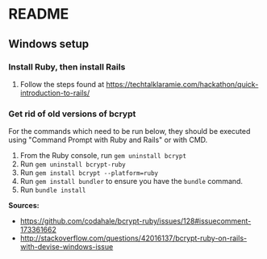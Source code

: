 # README

## Windows setup

### Install Ruby, then install Rails
1. Follow the steps found at https://techtalklaramie.com/hackathon/quick-introduction-to-rails/

### Get rid of old versions of bcrypt
For the commands which need to be run below, they should be executed using "Command Prompt with Ruby and Rails" or with CMD.

1. From the Ruby console, run `gem uninstall bcrypt`
2. Run `gem uninstall bcrypt-ruby`
3. Run `gem install bcrypt --platform=ruby`
5. Run `gem install bundler` to ensure you have the `bundle` command.
6. Run `bundle install`

**Sources:**
- https://github.com/codahale/bcrypt-ruby/issues/128#issuecomment-173361662
- http://stackoverflow.com/questions/42016137/bcrypt-ruby-on-rails-with-devise-windows-issue
